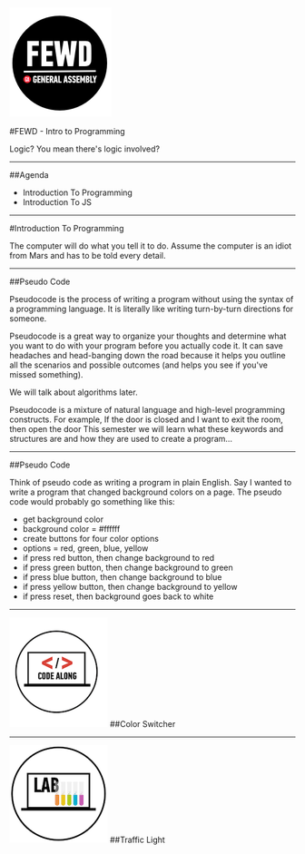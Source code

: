 ![GeneralAssemb.ly](../../img/icons/FEWD_Logo.png)

#FEWD - Intro to Programming

Logic? You mean there's logic involved?

---


##Agenda

*	Introduction To Programming
*	Introduction To JS

---


#Introduction To Programming

The computer will do what you tell it to do. Assume the computer is an idiot from Mars and has to be told every detail. 

---


##Pseudo Code

Pseudocode is the process of writing a program without using the syntax of a programming language. It is literally like writing turn-by-turn directions for someone. 

Pseudocode is a great way to organize your thoughts and determine what you want to do with your program before you actually code it. It can save headaches and head-banging down the road because it helps you outline all the scenarios and possible outcomes (and helps you see if you've missed something).

<aside class="notes"> 
We will talk about algorithms later.

Pseudocode is a mixture of natural language and high-level programming constructs. For example,
If the door is closed and I want to exit the room, then open the door
This semester we will learn what these keywords and structures are and how they are used to create a program…

</aside>

---

##Pseudo Code

Think of pseudo code as writing a program in plain English. Say I wanted to write a program that changed background colors on a page. The pseudo code would probably go something like this:

* get background color
* background color = #ffffff
* create buttons for four color options
* options = red, green, blue, yellow
* if press red button, then change background to red
* if press green button, then change background to green
* if press blue button, then change background to blue
* if press yellow button, then change background to yellow
* if press reset, then background goes back to white

---

![GeneralAssemb.ly](../../img/icons/code_along.png)
##Color Switcher

---

![GeneralAssemb.ly](../../img/icons/exercise_icon_md.png)
##Traffic Light